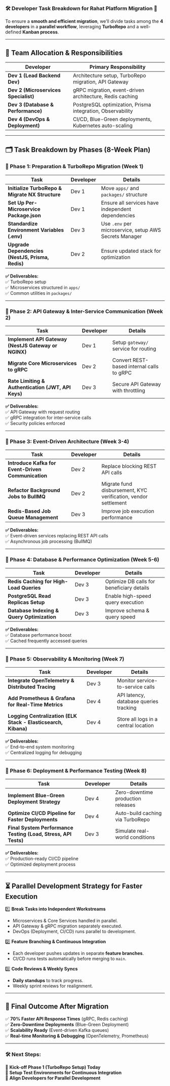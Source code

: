 ### **🛠️ Developer Task Breakdown for Rahat Platform Migration 🚀**

To ensure a **smooth and efficient migration**, we’ll divide tasks among the **4 developers** in a **parallel workflow**, leveraging **TurboRepo** and a well-defined **Kanban process**.

---

## **👥 Team Allocation & Responsibilities**

| **Developer**                        | **Primary Responsibility**                                 |
| ------------------------------------ | ---------------------------------------------------------- |
| **Dev 1 (Lead Backend Dev)**         | Architecture setup, TurboRepo migration, API Gateway       |
| **Dev 2 (Microservices Specialist)** | gRPC migration, event-driven architecture, Redis caching   |
| **Dev 3 (Database & Performance)**   | PostgreSQL optimization, Prisma integration, Observability |
| **Dev 4 (DevOps & Deployment)**      | CI/CD, Blue-Green deployments, Kubernetes auto-scaling     |

---

## **🗂️ Task Breakdown by Phases (8-Week Plan)**

### **📌 Phase 1: Preparation & TurboRepo Migration (Week 1)**

| **Task**                                         | **Developer** | **Details**                                            |
| ------------------------------------------------ | ------------- | ------------------------------------------------------ |
| **Initialize TurboRepo & Migrate NX Structure**  | Dev 1         | Move `apps/` and `packages/` structure                 |
| **Set Up Per-Microservice Package.json**         | Dev 1         | Ensure all services have independent dependencies      |
| **Standardize Environment Variables (.env)**     | Dev 3         | Use `.env` per microservice, setup AWS Secrets Manager |
| **Upgrade Dependencies (NestJS, Prisma, Redis)** | Dev 2         | Ensure updated stack for optimization                  |

**✅ Deliverables:**  
✅ TurboRepo setup  
✅ Microservices structured in `apps/`  
✅ Common utilities in `packages/`

---

### **📌 Phase 2: API Gateway & Inter-Service Communication (Week 2)**

| **Task**                                            | **Developer** | **Details**                               |
| --------------------------------------------------- | ------------- | ----------------------------------------- |
| **Implement API Gateway (NestJS Gateway or NGINX)** | Dev 1         | Setup `gateway/` service for routing      |
| **Migrate Core Microservices to gRPC**              | Dev 2         | Convert REST-based internal calls to gRPC |
| **Rate Limiting & Authentication (JWT, API Keys)**  | Dev 3         | Secure API Gateway with throttling        |

**✅ Deliverables:**  
✅ API Gateway with request routing  
✅ gRPC integration for inter-service calls  
✅ Security policies enforced

---

### **📌 Phase 3: Event-Driven Architecture (Week 3-4)**

| **Task**                                           | **Developer** | **Details**                                                    |
| -------------------------------------------------- | ------------- | -------------------------------------------------------------- |
| **Introduce Kafka for Event-Driven Communication** | Dev 2         | Replace blocking REST API calls                                |
| **Refactor Background Jobs to BullMQ**             | Dev 2         | Migrate fund disbursement, KYC verification, vendor settlement |
| **Redis-Based Job Queue Management**               | Dev 3         | Improve job execution performance                              |

**✅ Deliverables:**  
✅ Event-driven services replacing REST API calls  
✅ Asynchronous job processing (BullMQ)

---

### **📌 Phase 4: Database & Performance Optimization (Week 5-6)**

| **Task**                                   | **Developer** | **Details**                               |
| ------------------------------------------ | ------------- | ----------------------------------------- |
| **Redis Caching for High-Load Queries**    | Dev 3         | Optimize DB calls for beneficiary details |
| **PostgreSQL Read Replicas Setup**         | Dev 3         | Enable high-speed query execution         |
| **Database Indexing & Query Optimization** | Dev 3         | Improve schema & query speed              |

**✅ Deliverables:**  
✅ Database performance boost  
✅ Cached frequently accessed queries

---

### **📌 Phase 5: Observability & Monitoring (Week 7)**

| **Task**                                                       | **Developer** | **Details**                            |
| -------------------------------------------------------------- | ------------- | -------------------------------------- |
| **Integrate OpenTelemetry & Distributed Tracing**              | Dev 3         | Monitor service-to-service calls       |
| **Add Prometheus & Grafana for Real-Time Metrics**             | Dev 4         | API latency, database queries tracking |
| **Logging Centralization (ELK Stack - Elasticsearch, Kibana)** | Dev 4         | Store all logs in a central location   |

**✅ Deliverables:**  
✅ End-to-end system monitoring  
✅ Centralized logging for debugging

---

### **📌 Phase 6: Deployment & Performance Testing (Week 8)**

| **Task**                                                       | **Developer** | **Details**                       |
| -------------------------------------------------------------- | ------------- | --------------------------------- |
| **Implement Blue-Green Deployment Strategy**                   | Dev 4         | Zero-downtime production releases |
| **Optimize CI/CD Pipeline for Faster Deployments**             | Dev 4         | Auto-build caching via TurboRepo  |
| **Final System Performance Testing (Load, Stress, API Tests)** | Dev 3         | Simulate real-world conditions    |

**✅ Deliverables:**  
✅ Production-ready CI/CD pipeline  
✅ Optimized deployment process

---

## **⏳ Parallel Development Strategy for Faster Execution**

1️⃣ **Break Tasks into Independent Workstreams**

- Microservices & Core Services handled in parallel.
- API Gateway & gRPC migration separately executed.
- DevOps (Deployment, CI/CD) runs parallel to development.

2️⃣ **Feature Branching & Continuous Integration**

- Each developer pushes updates in separate **feature branches**.
- CI/CD runs tests automatically before merging to `main`.

3️⃣ **Code Reviews & Weekly Syncs**

- **Daily standups** to track progress.
- Weekly sprint reviews for realignment.

---

## **🚀 Final Outcome After Migration**

✅ **70% Faster API Response Times** (gRPC, Redis caching)  
✅ **Zero-Downtime Deployments** (Blue-Green Deployment)  
✅ **Scalability Ready** (Event-driven Kafka queues)  
✅ **Real-time Monitoring & Debugging** (OpenTelemetry, Prometheus)

---

### **🛠️ Next Steps:**

📌 **Kick-off Phase 1 (TurboRepo Setup) Today**  
📌 **Setup Test Environments for Continuous Integration**  
📌 **Align Developers for Parallel Development**

